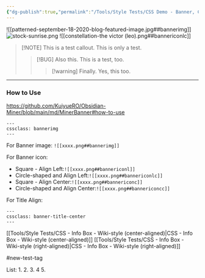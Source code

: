 ```yaml
---
{"dg-publish":true,"permalink":"/Tools/Style Tests/CSS Demo - Banner, Callout, & Icon/"}
---
```


![[patterned-september-18-2020-blog-featured-image.jpg##bannerimg]]
![stock-sunrise.png](/img/user/File%20Vault/images/stock-sunrise.png)
![[constellation-the victor (leo).png##bannericonlc]]

> [!NOTE] This is a test callout.
> This is only a test.
> >[!BUG] Also this.
> >This is a test, too.
> >>[!warning] Finally.
> >>Yes, this too.


---

### How to Use

https://github.com/KuiyueRO/Obsidian-Miner/blob/main/md/MinerBanner#how-to-use

```
---
cssclass: bannerimg
---
```

For Banner image: `![[xxxx.png##bannerimg]]`

For Banner icon:

- Square - Align Left:`![[xxxx.png##bannericonl]]`
- Circle-shaped and Align Left:`![[xxxx.png##bannericonlc]]`
- Square - Align Center:`![[xxxx.png##bannericonc]]`
- Circle-shaped and Align Center:`![[xxxx.png##bannericoncc]]`

For Title Align:

```
---
cssclass: banner-title-center
---
```

[[Tools/Style Tests/CSS - Info Box - Wiki-style (center-aligned)\|CSS - Info Box - Wiki-style (center-aligned)]]
[[Tools/Style Tests/CSS - Info Box - Wiki-style (right-aligned)\|CSS - Info Box - Wiki-style (right-aligned)]]

#new-test-tag 

List:
 1.
	 2.
	 3.
		 4
			 5.